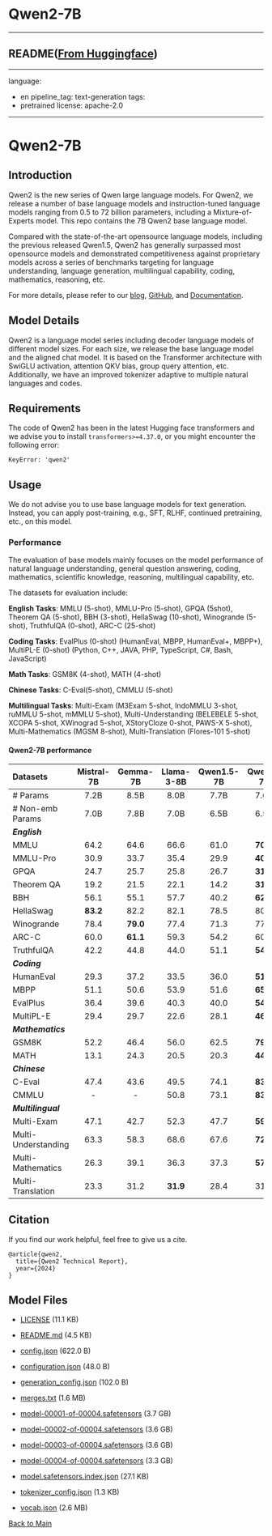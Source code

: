 
# Qwen2-7B
---


## README([From Huggingface](https://huggingface.co/Qwen/Qwen2-7B))

---
language:
- en
pipeline_tag: text-generation
tags:
- pretrained
license: apache-2.0
---

# Qwen2-7B

## Introduction

Qwen2 is the new series of Qwen large language models. For Qwen2, we release a number of base language models and instruction-tuned language models ranging from 0.5 to 72 billion parameters, including a Mixture-of-Experts model. This repo contains the 7B Qwen2 base language model.

Compared with the state-of-the-art opensource language models, including the previous released Qwen1.5, Qwen2 has generally surpassed most opensource models and demonstrated competitiveness against proprietary models across a series of benchmarks targeting for language understanding, language generation, multilingual capability, coding, mathematics, reasoning, etc.

For more details, please refer to our [blog](https://qwenlm.github.io/blog/qwen2/), [GitHub](https://github.com/QwenLM/Qwen2), and [Documentation](https://qwen.readthedocs.io/en/latest/).
<br>


## Model Details
Qwen2 is a language model series including decoder language models of different model sizes. For each size, we release the base language model and the aligned chat model. It is based on the Transformer architecture with SwiGLU activation, attention QKV bias, group query attention, etc. Additionally, we have an improved tokenizer adaptive to multiple natural languages and codes.

## Requirements
The code of Qwen2 has been in the latest Hugging face transformers and we advise you to install `transformers>=4.37.0`, or you might encounter the following error:
```
KeyError: 'qwen2'
```


## Usage

We do not advise you to use base language models for text generation. Instead, you can apply post-training, e.g., SFT, RLHF, continued pretraining, etc., on this model.


### Performance

The evaluation of base models mainly focuses on the model performance of natural language understanding, general question answering, coding, mathematics, scientific knowledge, reasoning, multilingual capability, etc. 

The datasets for evaluation include: 
 
**English Tasks**: MMLU (5-shot), MMLU-Pro (5-shot), GPQA (5shot), Theorem QA (5-shot), BBH (3-shot), HellaSwag (10-shot), Winogrande (5-shot), TruthfulQA (0-shot), ARC-C (25-shot)
 
**Coding Tasks**: EvalPlus (0-shot) (HumanEval, MBPP, HumanEval+, MBPP+), MultiPL-E (0-shot) (Python, C++, JAVA, PHP, TypeScript, C#, Bash, JavaScript)
  
**Math Tasks**: GSM8K (4-shot), MATH (4-shot)
 
**Chinese Tasks**: C-Eval(5-shot), CMMLU (5-shot)
 
**Multilingual Tasks**: Multi-Exam (M3Exam 5-shot, IndoMMLU 3-shot, ruMMLU 5-shot, mMMLU 5-shot), Multi-Understanding (BELEBELE 5-shot, XCOPA 5-shot, XWinograd 5-shot, XStoryCloze 0-shot, PAWS-X 5-shot), Multi-Mathematics (MGSM 8-shot), Multi-Translation (Flores-101 5-shot)
 

  
#### Qwen2-7B performance
|  Datasets  |  Mistral-7B  |   Gemma-7B |   Llama-3-8B  |   Qwen1.5-7B  |  Qwen2-7B  |
| :--------| :---------: | :------------: | :------------: | :------------: | :------------: |
|# Params | 7.2B | 8.5B | 8.0B | 7.7B | 7.6B  |
|# Non-emb Params | 7.0B | 7.8B | 7.0B | 6.5B | 6.5B |
|   ***English***  |    |    |   |    |	    |
|MMLU | 64.2 | 64.6 | 66.6 | 61.0 | **70.3** |
|MMLU-Pro | 30.9 | 33.7 | 35.4 | 29.9 | **40.0** |
|GPQA | 24.7 | 25.7 | 25.8 | 26.7 | **31.8** |
|Theorem QA | 19.2 | 21.5 | 22.1 | 14.2 | **31.1** |
|BBH  | 56.1 |  55.1  | 57.7 | 40.2 | **62.6** |
|HellaSwag  | **83.2** |  82.2  | 82.1 | 78.5 | 80.7 |
|Winogrande  | 78.4 |  **79.0**  | 77.4 |  71.3 |  77.0 |
|ARC-C  | 60.0 |  **61.1**  | 59.3 | 54.2 |  60.6 |
|TruthfulQA  | 42.2 |  44.8  | 44.0 | 51.1 |  **54.2** |
|   ***Coding***  |    |    |   |    |	    |
|HumanEval | 29.3 | 37.2 | 33.5 | 36.0 | **51.2**  |
|MBPP | 51.1 | 50.6 | 53.9 | 51.6 | **65.9**  |
|EvalPlus | 36.4 | 39.6 | 40.3 | 40.0 | **54.2**  |
|MultiPL-E | 29.4 | 29.7 | 22.6 | 28.1 | **46.3**  |
|   ***Mathematics***  |    |    |   |    |	    |
|GSM8K | 52.2 |  46.4  | 56.0 | 62.5 | **79.9** |
|MATH  | 13.1 |  24.3  | 20.5 | 20.3 | **44.2** |
|   ***Chinese***  |    |    |   |    |	    |
|C-Eval   | 47.4 |   43.6    |  49.5 |  74.1 |  **83.2** |
|CMMLU   | - |   -    | 50.8 | 73.1 | **83.9** |
|   ***Multilingual***  |    |    |   |    |	    |
|Multi-Exam   | 47.1 |   42.7    |  52.3 |  47.7 |  **59.2** |
|Multi-Understanding | 63.3 |  58.3    |  68.6 |  67.6 |  **72.0** |
|Multi-Mathematics | 26.3 |   39.1    |  36.3 |  37.3 |  **57.5** |
|Multi-Translation | 23.3 |   31.2    |  **31.9** |  28.4 |  31.5 |


## Citation

If you find our work helpful, feel free to give us a cite.

```
@article{qwen2,
  title={Qwen2 Technical Report},
  year={2024}
}
```



## Model Files

- [LICENSE](https://paddlenlp.bj.bcebos.com/models/community/Qwen/Qwen2-7B/LICENSE) (11.1 KB)

- [README.md](https://paddlenlp.bj.bcebos.com/models/community/Qwen/Qwen2-7B/README.md) (4.5 KB)

- [config.json](https://paddlenlp.bj.bcebos.com/models/community/Qwen/Qwen2-7B/config.json) (622.0 B)

- [configuration.json](https://paddlenlp.bj.bcebos.com/models/community/Qwen/Qwen2-7B/configuration.json) (48.0 B)

- [generation_config.json](https://paddlenlp.bj.bcebos.com/models/community/Qwen/Qwen2-7B/generation_config.json) (102.0 B)

- [merges.txt](https://paddlenlp.bj.bcebos.com/models/community/Qwen/Qwen2-7B/merges.txt) (1.6 MB)

- [model-00001-of-00004.safetensors](https://paddlenlp.bj.bcebos.com/models/community/Qwen/Qwen2-7B/model-00001-of-00004.safetensors) (3.7 GB)

- [model-00002-of-00004.safetensors](https://paddlenlp.bj.bcebos.com/models/community/Qwen/Qwen2-7B/model-00002-of-00004.safetensors) (3.6 GB)

- [model-00003-of-00004.safetensors](https://paddlenlp.bj.bcebos.com/models/community/Qwen/Qwen2-7B/model-00003-of-00004.safetensors) (3.6 GB)

- [model-00004-of-00004.safetensors](https://paddlenlp.bj.bcebos.com/models/community/Qwen/Qwen2-7B/model-00004-of-00004.safetensors) (3.3 GB)

- [model.safetensors.index.json](https://paddlenlp.bj.bcebos.com/models/community/Qwen/Qwen2-7B/model.safetensors.index.json) (27.1 KB)

- [tokenizer_config.json](https://paddlenlp.bj.bcebos.com/models/community/Qwen/Qwen2-7B/tokenizer_config.json) (1.3 KB)

- [vocab.json](https://paddlenlp.bj.bcebos.com/models/community/Qwen/Qwen2-7B/vocab.json) (2.6 MB)


[Back to Main](../../)